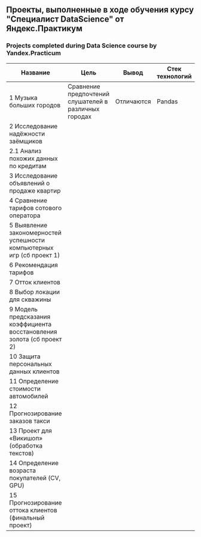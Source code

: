 <H2>Проекты, выполненные в ходе обучения курсу "Специалист DataScience" от Яндекс.Практикум</H2>
<H3>Projects completed during Data Science course by Yandex.Practicum</H3>

<table width=100%>
    <thead>
        <tr border: none>
            <th>Название</th>
            <th>Цель</th>
            <th>Вывод</th>
            <th>Стек технологий</th>
            <th>Статус проекта</th>
        </tr>
    </thead>
    <tbody>
      <tr>
        <td>1 Музыка больших городов</td>
        <td>Сравнение предпочтений слушателей в различных городах</td>
        <td>Отличаются</td>
        <td>Pandas</td>
        <td>Завершен</td>        
      </tr>

<tr><td>2 Исследование надёжности заёмщиков</td></tr>

<tr><td>2.1 Анализ похожих данных по кредитам</td></tr>

<tr><td>3 Исследование объявлений о продаже квартир</td></tr>


<tr><td>4 Сравнение тарифов сотового оператора</td></tr>

<tr><td>5 Выявление закономерностей успешности компьютерных игр (сб проект 1)</td></tr>

<tr><td>6 Рекомендация тарифов</td></tr>

<tr><td>7 Отток клиентов</td></tr>

<tr><td>8 Выбор локации для скважины</td></tr>

<tr><td>9 Модель предсказания коэффициента восстановления золота (сб проект 2)</td></tr>

<tr><td>10 Защита персональных данных клиентов</td></tr>

<tr><td>11 Определение стоимости автомобилей</td></tr>

<tr><td>12 Прогнозирование заказов такси</td></tr>

<tr><td>13 Проект для «Викишоп» (обработка текстов)</td></tr>

<tr><td>14 Определение возраста покупателей (CV, GPU)</td></tr>

<tr><td>15 Прогнозирование оттока клиентов (финальный проект)</td></tr>
    </tbody>
</table>
